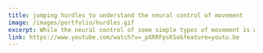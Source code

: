 ```yaml
---
title: jumping hurdles to understand the neural control of movement
image: /images/portfolio/hurdles.gif
excerpt: While the neural control of some simple types of movement is well understood, how the brain coordinates complex, whole-body behavior remains a mystery. For my PhD research I developed a closed loop system in which mice run on top of a wheel and skillfully leap over motorized hurdles while I record from their brains. I developed a custom linear motion system (shown to the left) along with custom microcontroller software that moves hurdles towards mice at the same speed that mice are running, simulating what it is like to jump over stationary objects. Using my open source motion tracking system I then relate the 3D movements of mice to the activity of neurons that control these movements.
link: https://www.youtube.com/watch?v=_pXRRFpsKSo&feature=youtu.be
---
```

